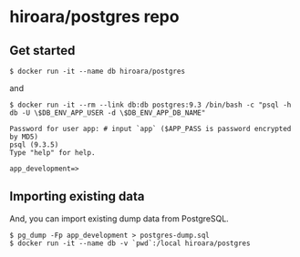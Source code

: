 # hiroara/postgres repo

## Get started

    $ docker run -it --name db hiroara/postgres

and

    $ docker run -it --rm --link db:db postgres:9.3 /bin/bash -c "psql -h db -U \$DB_ENV_APP_USER -d \$DB_ENV_APP_DB_NAME"

    Password for user app: # input `app` ($APP_PASS is password encrypted by MD5)
    psql (9.3.5)
    Type "help" for help.

    app_development=>

## Importing existing data

And, you can import existing dump data from PostgreSQL.

    $ pg_dump -Fp app_development > postgres-dump.sql
    $ docker run -it --name db -v `pwd`:/local hiroara/postgres
